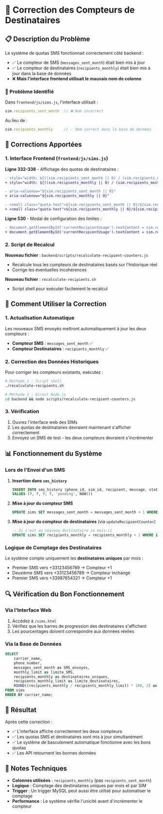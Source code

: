 # 🔧 Correction des Compteurs de Destinataires

## 📋 Description du Problème

Le système de quotas SMS fonctionnait correctement côté backend :
- ✅ Le compteur de SMS (`messages_sent_month`) était bien mis à jour
- ✅ Le compteur de destinataires (`recipients_monthly`) était bien mis à jour dans la base de données
- ❌ **Mais l'interface frontend utilisait le mauvais nom de colonne**

### 🐛 Problème Identifié

Dans `frontend/js/sims.js`, l'interface utilisait :
```javascript
sim.recipients_sent_month  // ❌ Nom incorrect
```

Au lieu de :
```javascript
sim.recipients_monthly     // ✅ Nom correct dans la base de données
```

## 🔧 Corrections Apportées

### 1. Interface Frontend (`frontend/js/sims.js`)

**Ligne 332-338** - Affichage des quotas de destinataires :
```diff
- style="width: ${((sim.recipients_sent_month || 0) / (sim.recipients_monthly_limit || 1)) * 100}%"
+ style="width: ${((sim.recipients_monthly || 0) / (sim.recipients_monthly_limit || 1)) * 100}%"

- aria-valuenow="${sim.recipients_sent_month || 0}"
+ aria-valuenow="${sim.recipients_monthly || 0}"

- <small class="quota-text">${sim.recipients_sent_month || 0}/${sim.recipients_monthly_limit || 0} destinataires</small>
+ <small class="quota-text">${sim.recipients_monthly || 0}/${sim.recipients_monthly_limit || 0} destinataires</small>
```

**Ligne 530** - Modal de configuration des limites :
```diff
- document.getElementById('currentRecipientUsage').textContent = sim.recipients_sent_month || 0;
+ document.getElementById('currentRecipientUsage').textContent = sim.recipients_monthly || 0;
```

### 2. Script de Recalcul

**Nouveau fichier** : `backend/scripts/recalculate-recipient-counters.js`
- Recalcule tous les compteurs de destinataires basés sur l'historique réel
- Corrige les éventuelles incohérences

**Nouveau fichier** : `recalculate-recipients.sh`
- Script shell pour exécuter facilement le recalcul

## 🚀 Comment Utiliser la Correction

### 1. Actualisation Automatique
Les nouveaux SMS envoyés mettront automatiquement à jour les deux compteurs :
- **Compteur SMS** : `messages_sent_month` ✅
- **Compteur Destinataires** : `recipients_monthly` ✅

### 2. Correction des Données Historiques
Pour corriger les compteurs existants, exécutez :

```bash
# Méthode 1 : Script shell
./recalculate-recipients.sh

# Méthode 2 : Direct Node.js
cd backend && node scripts/recalculate-recipient-counters.js
```

### 3. Vérification
1. Ouvrez l'interface web des SIMs
2. Les quotas de destinataires devraient maintenant s'afficher correctement
3. Envoyez un SMS de test - les deux compteurs devraient s'incrémenter

## 📊 Fonctionnement du Système

### Lors de l'Envoi d'un SMS

1. **Insertion dans `sms_history`**
   ```sql
   INSERT INTO sms_history (phone_id, sim_id, recipient, message, status, created_at)
   VALUES (?, ?, ?, ?, 'pending', NOW())
   ```

2. **Mise à jour du compteur SMS**
   ```sql
   UPDATE sims SET messages_sent_month = messages_sent_month + 1 WHERE id = ?
   ```

3. **Mise à jour du compteur de destinataires** (via `updateRecipientCounter`)
   ```sql
   -- Si c'est un nouveau destinataire ce mois-ci
   UPDATE sims SET recipients_monthly = recipients_monthly + 1 WHERE id = ?
   ```

### Logique de Comptage des Destinataires

Le système compte uniquement les **destinataires uniques** par mois :
- Premier SMS vers +33123456789 → Compteur +1
- Deuxième SMS vers +33123456789 → Compteur inchangé
- Premier SMS vers +33987654321 → Compteur +1

## 🔍 Vérification du Bon Fonctionnement

### Via l'Interface Web
1. Accédez à `/sims.html`
2. Vérifiez que les barres de progression des destinataires s'affichent
3. Les pourcentages doivent correspondre aux données réelles

### Via la Base de Données
```sql
SELECT 
    carrier_name,
    phone_number,
    messages_sent_month as SMS_envoyes,
    monthly_limit as limite_SMS,
    recipients_monthly as destinataires_uniques,
    recipients_monthly_limit as limite_destinataires,
    ROUND((recipients_monthly / recipients_monthly_limit) * 100, 2) as pct_destinataires
FROM sims 
ORDER BY carrier_name;
```

## 🎯 Résultat

Après cette correction :
- ✅ L'interface affiche correctement les deux compteurs
- ✅ Les quotas SMS et destinataires sont mis à jour simultanément
- ✅ Le système de basculement automatique fonctionne avec les bons quotas
- ✅ Les API retournent les bonnes données

## 📝 Notes Techniques

- **Colonnes utilisées** : `recipients_monthly` (pas `recipients_sent_month`)
- **Logique** : Comptage des destinataires uniques par mois et par SIM
- **Trigger** : Un trigger MySQL peut aussi être utilisé pour automatiser le comptage
- **Performance** : Le système vérifie l'unicité avant d'incrémenter le compteur 